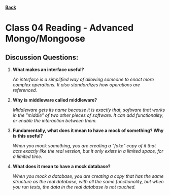 **[Back](https://clayton-jones.github.io/reading-notes/)**

# Class 04 Reading - Advanced Mongo/Mongoose

## Discussion Questions:

1. **What makes an interface useful?**  
  
    *An interface is a simplified way of allowing someone to enact more complex operations. It also standardizes how operations are referenced.*  

2. **Why is middleware called middleware?**  
  
    *Middleware gets its name because it is exactly that, software that works in the "middle" of two other pieces of software. It can add functionality, or enable the interaction between them.*  

3. **Fundamentally, what does it mean to have a mock of something? Why is this useful?**  

    *When you mock something, you are creating a "fake" copy of it that acts exactly like the real version, but it only exists in a limited space, for a limited time.*  

4. **What does it mean to have a mock database?**  

    *When you mock a database, you are creating a copy that has the same structure as the real database, with all the same functionality, but when you run tests, the data in the real database is not touched.*
